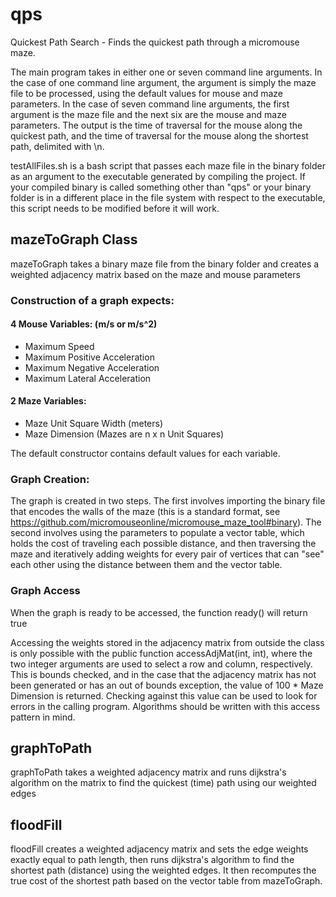 # qps
Quickest Path Search - Finds the quickest path through a micromouse maze.


The main program takes in either one or seven command line arguments.  In the case of one command line argument, the argument is simply the maze file to be processed, using the default values for mouse and maze parameters.  In the case of seven command line arguments, the first argument is the maze file and the next six are the mouse and maze parameters.  The output is the time of traversal for the mouse along the quickest path, and the time of traversal for the mouse along the shortest path, delimited with \n.

testAllFiles.sh is a bash script that passes each maze file in the binary folder as an argument to the executable generated by compiling the project.  If your compiled binary is called something other than "qps" or your binary folder is in a different place in the file system with respect to the executable, this script needs to be modified before it will work.


## mazeToGraph Class
mazeToGraph takes a binary maze file from the binary folder and creates a weighted adjacency matrix based on the maze and mouse parameters
### Construction of a graph expects:
#### 4 Mouse Variables: (m/s or m/s^2)
* Maximum Speed
* Maximum Positive Acceleration
* Maximum Negative Acceleration
* Maximum Lateral Acceleration
#### 2 Maze Variables:
* Maze Unit Square Width (meters)
* Maze Dimension (Mazes are n x n Unit Squares)

The default constructor contains default values for each variable.

### Graph Creation:
The graph is created in two steps.  The first involves importing the binary file that encodes the walls of the maze (this is a standard format, see https://github.com/micromouseonline/micromouse_maze_tool#binary). The second involves using the parameters to populate a vector table, which holds the cost of traveling each possible distance, and then traversing the maze and iteratively adding weights for every pair of vertices that can "see" each other using the distance between them and the vector table.

### Graph Access
When the graph is ready to be accessed, the function ready() will return true

Accessing the weights stored in the adjacency matrix from outside the class is only possible with the public function accessAdjMat(int, int), where the two integer arguments are used to select a row and column, respectively.  This is bounds checked, and in the case that the adjacency matrix has not been generated or has an out of bounds exception, the value of 100 * Maze Dimension is returned.  Checking against this value can be used to look for errors in the calling program.  Algorithms should be written with this access pattern in mind.

## graphToPath
graphToPath takes a weighted adjacency matrix and runs dijkstra's algorithm on the matrix to find the quickest (time) path using our weighted edges

## floodFill
floodFill creates a weighted adjacency matrix and sets the edge weights exactly equal to path length, then runs dijkstra's algorithm to find the shortest path (distance) using the weighted edges.  It then recomputes the true cost of the shortest path based on the vector table from mazeToGraph.
